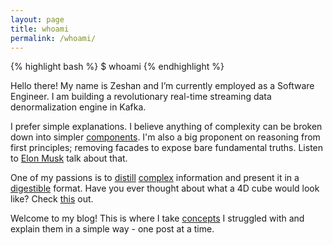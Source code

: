 ```yaml
---
layout: page
title: whoami
permalink: /whoami/
---
```

{% highlight bash %}
$ whoami
{% endhighlight %}

Hello there! My name is Zeshan and I’m currently employed as a Software Engineer. I am building a revolutionary real-time streaming data denormalization engine in Kafka.

I prefer simple explanations. I believe anything of complexity can be broken down into simpler [components][1]. I'm also a big proponent on reasoning from first principles; removing facades to expose bare fundamental truths. Listen to [Elon Musk][2] talk about that.

One of my passions is to [distill][distill] [complex][machine-learning] information and present it in a [digestible][explorable] format. Have you ever thought about what a 4D cube would look like? Check [this][tesseract] out.

Welcome to my blog! This is where I take [concepts][abstraction] I struggled with and explain them in a simple way - one post at a time.

[1]: https://betterexplained.com/articles/adept-method/
[2]: https://www.youtube.com/watch?v=NV3sBlRgzTI
[distill]: https://distill.pub/about/
[machine-learning]: http://www.r2d3.us/visual-intro-to-machine-learning-part-1/
[abstraction]: http://worrydream.com/LadderOfAbstraction/
[explorable]: http://explorabl.es/
[tesseract]: https://ciechanow.ski/tesseract/
